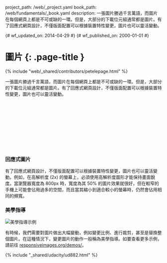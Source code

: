 project_path: /web/_project.yaml
book_path: /web/fundamentals/_book.yaml
description: 一張圖片勝過千言萬語，而圖片在每個網頁上都是不可或缺的一環。但是，大部分的下載位元組通常都是圖片。有了回應式網頁設計，不僅版面配置可以根據裝置特性變更，圖片也可以靈活變動。

{# wf_updated_on: 2014-04-29 #}
{# wf_published_on: 2000-01-01 #}

# 圖片 {: .page-title }

{% include "web/_shared/contributors/petelepage.html" %}



一張圖片勝過千言萬語，而圖片在每個網頁上都是不可或缺的一環。但是，大部分的下載位元組通常都是圖片。有了回應式網頁設計，不僅版面配置可以根據裝置特性變更，圖片也可以靈活變動。


<div class="video-wrapper">
  <iframe class="devsite-embedded-youtube-video" data-video-id="vpRsLPI400U"
          data-autohide="1" data-showinfo="0" frameborder="0" allowfullscreen>
  </iframe>
</div>

### 回應式圖片

有了回應式網頁設計，不僅版面配置可以根據裝置特性變更，圖片也可以靈活變動。例如，在高解析度 (2x) 的螢幕上，必須使用高解析度圖形才能保持畫面銳度。當瀏覽器寬度為 800px 時，寬度為其 50% 的圖片效果就很好，但在較窄的手機上可能會佔用過多的空間，而且當其縮小到適合較小的螢幕時，仍然會佔用相同的頻寬。

### 美學指導

<img class="center" src="img/art-direction.png" alt="美學指導示例"
srcset="img/art-direction.png 1x, img/art-direction-2x.png 2x">

有時候，我們需要對圖片做出大幅變動，例如變更比例、進行裁剪，甚至是替換整個圖片。在這種情況下，變更圖片的動作一般稱為美學指導。如要查看更多示例，請前往 [responsiveimages.org/demos/](http://responsiveimages.org/demos/)。


{% include "_shared/udacity/ud882.html" %}





